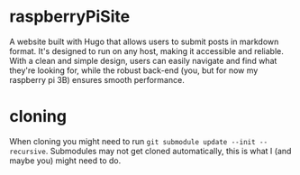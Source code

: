 # raspberryPiSite

A website built with Hugo that allows users to submit posts in markdown format. It's designed to run on any host, making it accessible and reliable. With a clean and simple design, users can easily navigate and find what they're looking for, while the robust back-end (you, but for now my raspberry pi 3B) ensures smooth performance.

# cloning

When cloning you might need to run `git submodule update --init --recursive`. Submodules may not get cloned automatically, this is what I (and maybe you) might need to do.
